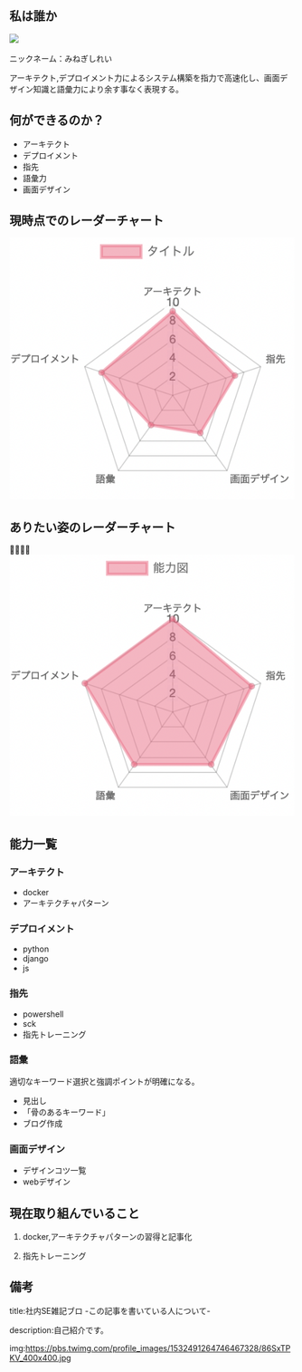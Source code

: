 
## 私は誰か

<img src="https://pbs.twimg.com/profile_images/1532491264746467328/86SxTPKV_400x400.jpg">

ニックネーム：みねぎしれい

アーキテクト,デプロイメント力によるシステム構築を指力で高速化し、画面デザイン知識と語彙力により余す事なく表現する。



## 何ができるのか？

- アーキテクト
- デプロイメント
- 指先
- 語彙力
- 画面デザイン



## 現時点でのレーダーチャート

![picture 9](../images/eb952e5fae0cd09fbd1fafde87c90e3b1d5b8926ca289b65ac57cf2d5d98eccd.png)  


## ありたい姿のレーダーチャート

![picture 10](../images/ba460ac9fa73658b1c582cefeed2e6ee6b4aa85e0ae2e8c9a614a5ba690c5c28.png)  



## 能力一覧


### アーキテクト

- docker
- アーキテクチャパターン


### デプロイメント

- python
- django
- js


### 指先

- powershell
- sck
- 指先トレーニング


### 語彙

適切なキーワード選択と強調ポイントが明確になる。

- 見出し
- 「骨のあるキーワード」
- ブログ作成


### 画面デザイン

- デザインコツ一覧
- webデザイン


## 現在取り組んでいること

1. docker,アーキテクチャパターンの習得と記事化

2. 指先トレーニング





## 備考

title:社内SE雑記ブロ -この記事を書いている人について-

description:自己紹介です。

img:https://pbs.twimg.com/profile_images/1532491264746467328/86SxTPKV_400x400.jpg




